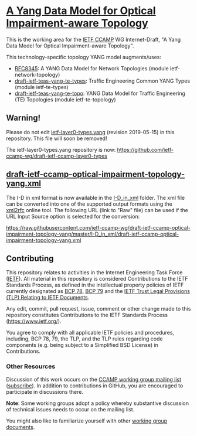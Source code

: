 # [A Yang Data Model for Optical Impairment-aware Topology](https://datatracker.ietf.org/doc/draft-ietf-ccamp-optical-impairment-topology-yang/)
This is the working area for the [IETF CCAMP](https://datatracker.ietf.org/wg/ccamp/documents/) WG Internet-Draft, "A Yang Data Model for Optical Impairment-aware Topology".


This technology-specific topology YANG model augments/uses:
* [RFC8345](https://tools.ietf.org/html/rfc8345): A YANG Data Model for Network Topologies (module ietf-network-topology)
* [draft-ietf-teas-yang-te-types](https://datatracker.ietf.org/doc/draft-ietf-teas-yang-te-types/): Traffic Engineering Common YANG Types (module ietf-te-types)
* [draft-ietf-teas-yang-te-topo](https://datatracker.ietf.org/doc/draft-ietf-teas-yang-te-topo/): YANG Data Model for Traffic Engineering (TE) Topologies (module ietf-te-topology)

## Warning!
Please do not edit [ietf-layer0-types.yang](https://github.com/ietf-ccamp-wg/ietf-optical-impairment-yang/blob/master/ietf-layer0-types.yang) (revision 2019-05-15) in this repository. This file will soon be removed!

The ietf-layer0-types.yang repository is now: https://github.com/ietf-ccamp-wg/draft-ietf-ccamp-layer0-types

## [draft-ietf-ccamp-optical-impairment-topology-yang.xml](https://github.com/ietf-ccamp-wg/draft-ietf-ccamp-optical-impairment-topology-yang/blob/master/I-D_in_xml/draft-ietf-ccamp-optical-impairment-topology-yang.xml)

The I-D in xml format is now available in the [I-D_in_xml](https://github.com/ietf-ccamp-wg/draft-ietf-ccamp-optical-impairment-topology-yang/tree/master/I-D_in_xml) folder. The xml file can be converted into one of the supported output formats using the [xml2rfc](https://xml2rfc.tools.ietf.org/) online tool. The following URL (link to "Raw" file) can be used if the URL Input Source option is selected for the conversion:

https://raw.githubusercontent.com/ietf-ccamp-wg/draft-ietf-ccamp-optical-impairment-topology-yang/master/I-D_in_xml/draft-ietf-ccamp-optical-impairment-topology-yang.xml

## Contributing

This repository relates to activities in the Internet Engineering Task Force
([IETF](https://www.ietf.org/)). All material in this repository is considered
Contributions to the IETF Standards Process, as defined in the intellectual
property policies of IETF currently designated as
[BCP 78](https://www.rfc-editor.org/info/bcp78),
[BCP 79](https://www.rfc-editor.org/info/bcp79) and the
[IETF Trust Legal Provisions (TLP) Relating to IETF Documents](http://trustee.ietf.org/trust-legal-provisions.html).

Any edit, commit, pull request, issue, comment or other change made to this
repository constitutes Contributions to the IETF Standards Process
(https://www.ietf.org/).

You agree to comply with all applicable IETF policies and procedures, including,
BCP 78, 79, the TLP, and the TLP rules regarding code components (e.g. being
subject to a Simplified BSD License) in Contributions.


### Other Resources

Discussion of this work occurs on the
[CCAMP working group mailing list](https://mailarchive.ietf.org/arch/browse/ccamp/)
([subscribe](https://www.ietf.org/mailman/listinfo/ccamp)).  In addition to
contributions in GitHub, you are encouraged to participate in discussions there.

**Note**: Some working groups adopt a policy whereby substantive discussion of
technical issues needs to occur on the mailing list.

You might also like to familiarize yourself with other
[working group documents](https://datatracker.ietf.org/wg/ccamp/documents/).
